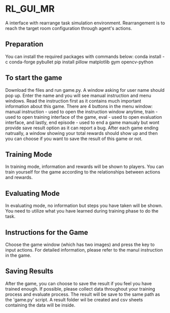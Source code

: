 # RL_GUI_MR
A interface with rearrange task simulation environment. Rearrangement is to reach the target room configuration through agent's actions.
## Preparation
You can install the required packages with commands below:
  conda install -c conda-forge pybullet
  pip install pillow matplotlib gym opencv-python
## To start the game
Download the files and run game.py. A window asking for user name should pop up. Enter the name and you will see manual instruction and menu windows. Read the instruction first as it contains much important information about this game. There are 4 buttons in the menu window: manual instruction - used to open the instruction window anytime, train - used to open training interface of the game, eval - used to open evaluation interface, and lastly, end episode - used to end a game manualy but wont provide save result option as it can report a bug. After each game ending natrually, a window showing your total rewards should show up and then you can choose if you want to save the result of this game or not.
## Training Mode
In training mode, information and rewards will be shown to players. You can train yourself for the game according to the relationships between actions and rewards.
## Evaluating Mode
In evaluating mode, no information but steps you have taken will be shown. You need to utilize what you have learned during training phase to do the task.
## Instructions for the Game
Choose the game window (which has two images) and press the key to input actions. For detailed information, please refer to the manul instruction in the game.
## Saving Results
After the game, you can choose to save the result if you feel you have trained enough. If possible, please collect data throughout your training process and evaluate process. The result will be save to the same path as the 'game.py' script. A result folder wil be created and csv sheets containing the data will be inside.
